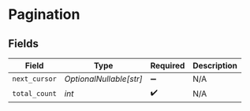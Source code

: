 # Pagination


## Fields

| Field                   | Type                    | Required                | Description             |
| ----------------------- | ----------------------- | ----------------------- | ----------------------- |
| `next_cursor`           | *OptionalNullable[str]* | :heavy_minus_sign:      | N/A                     |
| `total_count`           | *int*                   | :heavy_check_mark:      | N/A                     |